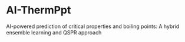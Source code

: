 # AI-ThermPpt
AI-powered prediction of critical properties and boiling points: A  hybrid ensemble learning and QSPR approach 
